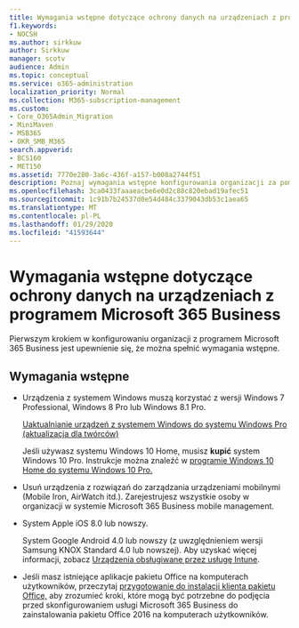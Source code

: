 ```yaml
---
title: Wymagania wstępne dotyczące ochrony danych na urządzeniach z programem Microsoft 365 Business
f1.keywords:
- NOCSH
ms.author: sirkkuw
author: Sirkkuw
manager: scotv
audience: Admin
ms.topic: conceptual
ms.service: o365-administration
localization_priority: Normal
ms.collection: M365-subscription-management
ms.custom:
- Core_O365Admin_Migration
- MiniMaven
- MSB365
- OKR_SMB_M365
search.appverid:
- BCS160
- MET150
ms.assetid: 7770e280-3a6c-436f-a157-b008a2744f51
description: Poznaj wymagania wstępne konfigurowania organizacji za pomocą usługi Microsoft 365 Business.
ms.openlocfilehash: 3ca0433faaaeacbe6e0d2c88c820ebad19afec51
ms.sourcegitcommit: 1c91b7b24537d0e54d484c3379043db53c1aea65
ms.translationtype: MT
ms.contentlocale: pl-PL
ms.lasthandoff: 01/29/2020
ms.locfileid: "41593644"
---
```

# <a name="prerequisites-for-protecting-data-on-devices-with-microsoft-365-business"></a>Wymagania wstępne dotyczące ochrony danych na urządzeniach z programem Microsoft 365 Business

Pierwszym krokiem w konfigurowaniu organizacji z programem Microsoft 365 Business jest upewnienie się, że można spełnić wymagania wstępne.
  
## <a name="prerequisites"></a>Wymagania wstępne

- Urządzenia z systemem Windows muszą korzystać z wersji Windows 7 Professional, Windows 8 Pro lub Windows 8.1 Pro.
    
    [Uaktualnianie urządzeń z systemem Windows do systemu Windows Pro (aktualizacja dla twórców)](upgrade-to-windows-pro-creators-update.md)
    
    Jeśli używasz systemu Windows 10 Home, musisz **kupić** system Windows 10 Pro. Instrukcje można znaleźć w [programie Windows 10 Home do systemu Windows 10 Pro.](https://support.office.com/article/0aee10c1-4d34-43ee-a325-579c6c2df90e?ui=en-US&rs=en-US&ad=US) 
    
- Usuń urządzenia z rozwiązań do zarządzania urządzeniami mobilnymi (Mobile Iron, AirWatch itd.). Zarejestrujesz wszystkie osoby w organizacji w systemie Microsoft 365 Business mobile management.
    
- System Apple iOS 8.0 lub nowszy.
    
    System Google Android 4.0 lub nowszy (z uwzględnieniem wersji Samsung KNOX Standard 4.0 lub nowszej). Aby uzyskać więcej informacji, zobacz [Urządzenia obsługiwane przez usługę Intune](https://go.microsoft.com/fwlink/p/?linkid=852307).
    
- Jeśli masz istniejące aplikacje pakietu Office na komputerach użytkowników, przeczytaj [przygotowanie do instalacji klienta pakietu Office,](prepare-for-office-client-deployment.md) aby zrozumieć kroki, które mogą być potrzebne do podjęcia przed skonfigurowaniem usługi Microsoft 365 Business do zainstalowania pakietu Office 2016 na komputerach użytkowników. 
